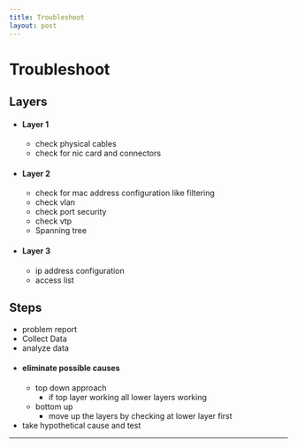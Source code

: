 ```yaml
---
title: Troubleshoot
layout: post
---
```

    
# Troubleshoot

## Layers 
* #### Layer 1 
	* check physical cables 
	* check for nic card and connectors 
* #### Layer 2 
	* check for mac address configuration like filtering 
	* check vlan 
	* check port security 
	* check vtp 
	* Spanning tree 
* #### Layer 3 
	* ip address configuration 
	* access list 

## Steps 
* problem report 
* Collect Data 
* analyze data 
* #### eliminate possible causes 
	* top down approach 
		* if top layer working all lower layers working 
	* bottom up 
		* move up the layers by checking at lower layer first 
* take hypothetical cause and test 

---

